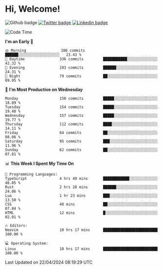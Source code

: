   # Hi, Welcome!
  ![Github badge](https://img.shields.io/github/followers/kraken-afk.svg?style=social&label=Follow&maxAge=2592000)
  [![Twitter badge](https://img.shields.io/badge/-Twitter-00acee?style=flat-square&logo=Twitter&logoColor=white)](https://twitter.com/trshppl)
  [![Linkedin badge](https://img.shields.io/badge/LinkedIn-0077B5?style=flat-square&logo=linkedin&logoColor=white)](https://www.linkedin.com/in/noveanrer)
<!--START_SECTION:waka-->
![Code Time](http://img.shields.io/badge/Code%20Time-154%20hrs%2055%20mins-blue)

**I'm an Early 🐤** 

```text
🌞 Morning                186 commits         ██████░░░░░░░░░░░░░░░░░░░   23.43 % 
🌆 Daytime                336 commits         ███████████░░░░░░░░░░░░░░   42.32 % 
🌃 Evening                193 commits         ██████░░░░░░░░░░░░░░░░░░░   24.31 % 
🌙 Night                  79 commits          ██░░░░░░░░░░░░░░░░░░░░░░░   09.95 % 
```
📅 **I'm Most Productive on Wednesday** 

```text
Monday                   150 commits         █████░░░░░░░░░░░░░░░░░░░░   18.89 % 
Tuesday                  154 commits         █████░░░░░░░░░░░░░░░░░░░░   19.40 % 
Wednesday                157 commits         █████░░░░░░░░░░░░░░░░░░░░   19.77 % 
Thursday                 112 commits         ████░░░░░░░░░░░░░░░░░░░░░   14.11 % 
Friday                   64 commits          ██░░░░░░░░░░░░░░░░░░░░░░░   08.06 % 
Saturday                 95 commits          ███░░░░░░░░░░░░░░░░░░░░░░   11.96 % 
Sunday                   62 commits          ██░░░░░░░░░░░░░░░░░░░░░░░   07.81 % 
```


📊 **This Week I Spent My Time On** 

```text
💬 Programming Languages: 
TypeScript               4 hrs 49 mins       ████████████░░░░░░░░░░░░░   46.85 % 
Rust                     2 hrs 28 mins       ██████░░░░░░░░░░░░░░░░░░░   24.06 % 
Lua                      1 hr 23 mins        ███░░░░░░░░░░░░░░░░░░░░░░   13.50 % 
CSS                      48 mins             ██░░░░░░░░░░░░░░░░░░░░░░░   07.84 % 
HTML                     12 mins             █░░░░░░░░░░░░░░░░░░░░░░░░   02.01 % 

🔥 Editors: 
Neovim                   10 hrs 17 mins      █████████████████████████   100.00 % 

💻 Operating System: 
Linux                    10 hrs 17 mins      █████████████████████████   100.00 % 
```


 Last Updated on 22/04/2024 08:19:29 UTC
<!--END_SECTION:waka-->